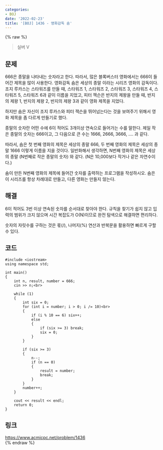 ```yaml
---
categories:
- BOJ
date: '2022-02-23'
title: '[BOJ] 1436 - 영화감독 숌'
---
```


{% raw %}
>실버 V

## 문제
666은 종말을 나타내는 숫자라고 한다. 따라서, 많은 블록버스터 영화에서는 666이 들어간 제목을 많이 사용한다. 영화감독 숌은 세상의 종말 이라는 시리즈 영화의 감독이다. 조지 루카스는 스타워즈를 만들 때, 스타워즈 1, 스타워즈 2, 스타워즈 3, 스타워즈 4, 스타워즈 5, 스타워즈 6과 같이 이름을 지었고, 피터 잭슨은 반지의 제왕을 만들 때, 반지의 제왕 1, 반지의 제왕 2, 반지의 제왕 3과 같이 영화 제목을 지었다.

하지만 숌은 자신이 조지 루카스와 피터 잭슨을 뛰어넘는다는 것을 보여주기 위해서 영화 제목을 좀 다르게 만들기로 했다.

종말의 숫자란 어떤 수에 6이 적어도 3개이상 연속으로 들어가는 수를 말한다. 제일 작은 종말의 숫자는 666이고, 그 다음으로 큰 수는 1666, 2666, 3666, .... 과 같다.

따라서, 숌은 첫 번째 영화의 제목은 세상의 종말 666, 두 번째 영화의 제목은 세상의 종말 1666 이렇게 이름을 지을 것이다. 일반화해서 생각하면, N번째 영화의 제목은 세상의 종말 (N번째로 작은 종말의 숫자) 와 같다. (N은 10,000보다 작거나 같은 자연수이다.)

숌이 만든 N번째 영화의 제목에 들어간 숫자를 출력하는 프로그램을 작성하시오. 숌은 이 시리즈를 항상 차례대로 만들고, 다른 영화는 만들지 않는다. 

##  해결
6이 적어도 3번 이상 연속된 숫자를 순서대로 찾아야 한다. 규칙을 찾기가 쉽지 않고 입력의 범위가 크지 않으며 시간 복잡도가 O(N)이므로 완전 탐색으로 해결하면 편리하다.

숫자의 자릿수를 구하는 것은 몫(/), 나머지(%) 연산과 반복문을 활용하면 빠르게 구할 수 있다.

## 코드
```
#include <iostream>
using namespace std;

int main()
{
	int n, result, number = 666;
	cin >> n;<br>

	while (1)
	{
		int six = 0;
		for (int i = number; i > 0; i /= 10)<br>
		{
			if (i % 10 == 6) six++;
			else
			{
				if (six >= 3) break;
				six = 0;
			}
		}

		if (six >= 3)
		{
			n--;
			if (n == 0)
			{
				result = number;
				break;
			}
		}
		number++;
	}

	cout << result << endl;
	return 0;
}
```

## 링크
https://www.acmicpc.net/problem/1436<br>
{% endraw %}